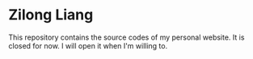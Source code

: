 # Zilong Liang

This repository contains the source codes of my personal website. It is closed for now. I will open it when I'm willing to.
